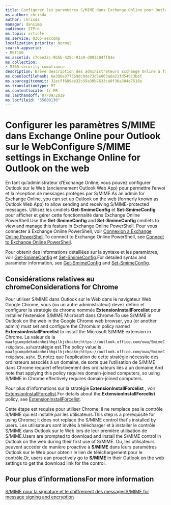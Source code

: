 ```yaml
---
title: Configurer les paramètres S/MIME dans Exchange Online pour Outlook sur le Web
ms.author: chrisda
author: chrisda
manager: dansimp
audience: ITPro
ms.topic: article
ms.service: O365-seccomp
localization_priority: Normal
search.appverid:
- MET150
ms.assetid: c7dee22c-9b5b-425c-91a9-d093204ff84e
ms.collection:
- M365-security-compliance
description: Brève description des administrateurs Exchange Online à faire pour afficher et configurer les paramètres S/MIME dans Outlook sur le Web dans Exchange Online.
ms.openlocfilehash: 6e390e377369dc0de73d5e063a6a21fd549c3bef
ms.sourcegitcommit: 32ecff689ae32c59a39b7633ca0f36a304e7516e
ms.translationtype: MT
ms.contentlocale: fr-FR
ms.lasthandoff: 07/09/2019
ms.locfileid: "35600130"
---
```

# <a name="configure-smime-settings-in-exchange-online-for-outlook-on-the-web"></a><span data-ttu-id="9939a-103">Configurer les paramètres S/MIME dans Exchange Online pour Outlook sur le Web</span><span class="sxs-lookup"><span data-stu-id="9939a-103">Configure S/MIME settings in Exchange Online for Outlook on the web</span></span>

<span data-ttu-id="9939a-104">En tant qu’administrateur d’Exchange Online, vous pouvez configurer Outlook sur le Web (anciennement Outlook Web App) pour permettre l’envoi et la réception de messages protégés par S/MIME.</span><span class="sxs-lookup"><span data-stu-id="9939a-104">As an admin for Exchange Online, you can set up Outlook on the web (formerly known as Outlook Web App) to allow sending and receiving S/MIME-protected messages.</span></span> <span data-ttu-id="9939a-105">Utilisez les cmdlets **Get-SmimeConfig** et **Set-SmimeConfig** pour afficher et gérer cette fonctionnalité dans Exchange Online PowerShell.</span><span class="sxs-lookup"><span data-stu-id="9939a-105">Use the **Get-SmimeConfig** and **Set-SmimeConfig** cmdlets to view and manage this feature in Exchange Online PowerShell.</span></span> <span data-ttu-id="9939a-106">Pour vous connecter à Exchange Online PowerShell, voir [Connexion à Exchange Online PowerShell](https://go.microsoft.com/fwlink/p/?linkid=396554).</span><span class="sxs-lookup"><span data-stu-id="9939a-106">To connect to Exchange Online PowerShell, see [Connect to Exchange Online PowerShell](https://go.microsoft.com/fwlink/p/?linkid=396554).</span></span>

<span data-ttu-id="9939a-107">Pour obtenir des informations détaillées sur la syntaxe et les paramètres, voir [Get-SmimeConfig](http://technet.microsoft.com/library/4b29fa89-0840-4fe9-8885-019fcef2e02b.aspx) et [Set-SmimeConfig](http://technet.microsoft.com/library/de357ce0-8143-4c36-8032-026292fc63f0.aspx).</span><span class="sxs-lookup"><span data-stu-id="9939a-107">For detailed syntax and parameter information, see [Get-SmimeConfig](http://technet.microsoft.com/library/4b29fa89-0840-4fe9-8885-019fcef2e02b.aspx) and [Set-SmimeConfig](http://technet.microsoft.com/library/de357ce0-8143-4c36-8032-026292fc63f0.aspx).</span></span>

## <a name="considerations-for-chrome"></a><span data-ttu-id="9939a-108">Considérations relatives au chrome</span><span class="sxs-lookup"><span data-stu-id="9939a-108">Considerations for Chrome</span></span>

<span data-ttu-id="9939a-109">Pour utiliser S/MIME dans Outlook sur le Web dans le navigateur Web Google Chrome, vous (ou un autre administrateur) devez définir et configurer la stratégie de chrome nommée **ExtensionInstallForcelist** pour installer l’extension S/MIME Microsoft dans Chrome.</span><span class="sxs-lookup"><span data-stu-id="9939a-109">To use S/MIME in Outlook on the web in the Google Chrome web browser, you (or another admin) must set and configure the Chromium policy named **ExtensionInstallForcelist** to install the Microsoft S/MIME extension in Chrome.</span></span> <span data-ttu-id="9939a-110">La valeur de la `maafgiompdekodanheihhgilkjchcakm;https://outlook.office.com/owa/SmimeCrxUpdate.ashx`stratégie est.</span><span class="sxs-lookup"><span data-stu-id="9939a-110">The policy value is `maafgiompdekodanheihhgilkjchcakm;https://outlook.office.com/owa/SmimeCrxUpdate.ashx`.</span></span> <span data-ttu-id="9939a-111">Et notez que l’application de cette stratégie nécessite des ordinateurs associés à un domaine, de sorte que l’utilisation de S/MIME dans Chrome requiert effectivement des ordinateurs liés à un domaine.</span><span class="sxs-lookup"><span data-stu-id="9939a-111">And note that applying this policy requires domain-joined computers, so using S/MIME in Chrome effectively requires domain-joined computers.</span></span>

<span data-ttu-id="9939a-112">Pour plus d’informations sur la stratégie **ExtensionInstallForcelist** , voir [ExtensionInstallForcelist](http://dev.chromium.org/administrators/policy-list-3#ExtensionInstallForcelist).</span><span class="sxs-lookup"><span data-stu-id="9939a-112">For details about the **ExtensionInstallForcelist** policy, see [ExtensionInstallForcelist](http://dev.chromium.org/administrators/policy-list-3#ExtensionInstallForcelist).</span></span>

<span data-ttu-id="9939a-113">Cette étape est requise pour utiliser Chrome; il ne remplace pas le contrôle S/MIME qui est installé par les utilisateurs.</span><span class="sxs-lookup"><span data-stu-id="9939a-113">This step is a prerequisite for using Chrome; it does not replace the S/MIME control that's installed by users.</span></span> <span data-ttu-id="9939a-114">Les utilisateurs sont invités à télécharger et à installer le contrôle S/MIME dans Outlook sur le Web lors de leur première utilisation de S/MIME.</span><span class="sxs-lookup"><span data-stu-id="9939a-114">Users are prompted to download and install the S/MIME control in Outlook on the web during their first use of S/MIME.</span></span> <span data-ttu-id="9939a-115">Ou, les utilisateurs peuvent accéder de manière proactive à **S/MIME** dans leurs paramètres Outlook sur le Web pour obtenir le lien de téléchargement pour le contrôle.</span><span class="sxs-lookup"><span data-stu-id="9939a-115">Or, users can proactively go to **S/MIME** in their Outlook on the web settings to get the download link for the control.</span></span>

## <a name="for-more-information"></a><span data-ttu-id="9939a-116">Pour plus d’informations</span><span class="sxs-lookup"><span data-stu-id="9939a-116">For more information</span></span>

[<span data-ttu-id="9939a-117">S/MIME pour la signature et le chiffrement des messages</span><span class="sxs-lookup"><span data-stu-id="9939a-117">S/MIME for message signing and encryption</span></span>](s-mime-for-message-signing-and-encryption.md)
